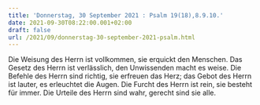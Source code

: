 ```yaml
---
title: 'Donnerstag, 30 September 2021 : Psalm 19(18),8.9.10.'
date: 2021-09-30T08:22:00.001+02:00
draft: false
url: /2021/09/donnerstag-30-september-2021-psalm.html
---
```


Die Weisung des Herrn ist vollkommen, sie erquickt den Menschen. Das Gesetz des Herrn ist verlässlich, den Unwissenden macht es weise. Die Befehle des Herrn sind richtig, sie erfreuen das Herz; das Gebot des Herrn ist lauter, es erleuchtet die Augen. Die Furcht des Herrn ist rein, sie besteht für immer. Die Urteile des Herrn sind wahr, gerecht sind sie alle.